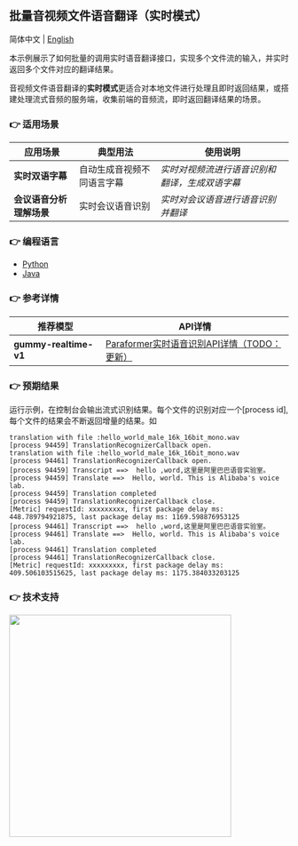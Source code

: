 [comment]: # (title and brief introduction of the sample)
## 批量音视频文件语音翻译（实时模式）

简体中文 | [English](./README_EN.md)

本示例展示了如何批量的调用实时语音翻译接口，实现多个文件流的输入，并实时返回多个文件对应的翻译结果。

音视频文件语音翻译的**实时模式**更适合对本地文件进行处理且即时返回结果，或搭建处理流式音频的服务端，收集前端的音频流，即时返回翻译结果的场景。

[comment]: # (list of scenarios of the sample)
### :point_right: 适用场景

| 应用场景     | 典型用法 | 使用说明 |
|----------| ----- | ----- |
| **实时双语字幕** | 自动生成音视频不同语言字幕 | *实时对视频流进行语音识别和翻译，生成双语字幕* |
| **会议语音分析理解场景** | 实时会议语音识别	 | *实时对会议语音进行语音识别并翻译* |

[comment]: # (supported programming languages of the sample)
### :point_right: 编程语言
- [Python](./python)
- [Java](./java)

[comment]: # (model and interface of the sample)
### :point_right: 参考详情

| 推荐模型 | API详情 |
| ----- | ----- |
| **gummy-realtime-v1** | [Paraformer实时语音识别API详情（TODO：更新）](https://help.aliyun.com/zh/model-studio/developer-reference/paraformer-real-time-speech-recognition-api) |


### :point_right: 预期结果

运行示例，在控制台会输出流式识别结果。每个文件的识别对应一个[process id], 每个文件的结果会不断返回增量的结果。如
```
translation with file :hello_world_male_16k_16bit_mono.wav
[process 94459] TranslationRecognizerCallback open.
translation with file :hello_world_male_16k_16bit_mono.wav
[process 94461] TranslationRecognizerCallback open.
[process 94459] Transcript ==>  hello ,word,这里是阿里巴巴语音实验室。
[process 94459] Translate ==>  Hello, world. This is Alibaba's voice lab.
[process 94459] Translation completed
[process 94459] TranslationRecognizerCallback close.
[Metric] requestId: xxxxxxxxx, first package delay ms: 448.789794921875, last package delay ms: 1169.598876953125
[process 94461] Transcript ==>  hello ,word,这里是阿里巴巴语音实验室。
[process 94461] Translate ==>  Hello, world. This is Alibaba's voice lab.
[process 94461] Translation completed
[process 94461] TranslationRecognizerCallback close.
[Metric] requestId: xxxxxxxxx, first package delay ms: 409.506103515625, last package delay ms: 1175.384033203125
```

[comment]: # (technical support of the sample)
### :point_right: 技术支持
<img src="https://dashscope.oss-cn-beijing.aliyuncs.com/samples/audio/group.png" width="400"/>
